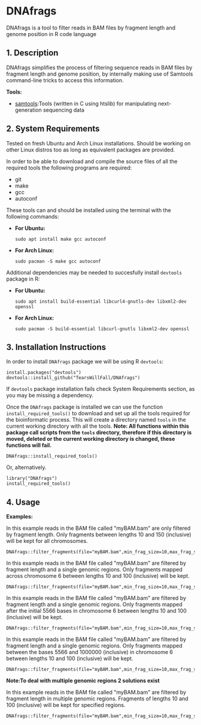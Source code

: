 # DNAfrags
DNAfrags is a tool to filter reads in BAM files by fragment length and genome position in R code language
## 1. Description
DNAfrags simplifies the process of filtering sequence reads in BAM files by fragment length and genome position, by internally making use of Samtools command-line tricks to access this information.

**Tools:**
* [samtools](https://github.com/samtools/samtools/):Tools (written in C using htslib) for manipulating next-generation sequencing data

## 2. System Requirements
Tested on fresh Ubuntu and Arch Linux installations. Should be working on other Linux distros too as long as equivalent packages are provided.

In order to be able to download and compile the source files of all the required tools the following programs are required:
* git
* make
* gcc
* autoconf

These tools can and should be installed using the terminal with the following commands:

* **For Ubuntu:**

  ```
  sudo apt install make gcc autoconf
  ```

* **For Arch Linux:**

  ```
  sudo pacman -S make gcc autoconf
  ```
  
Additional dependencies may be needed to succesfully install `devtools` package in R:
  
* **For Ubuntu:**

  ```
  sudo apt install build-essential libcurl4-gnutls-dev libxml2-dev openssl
  ```
  
* **For Arch Linux:**

  ```
  sudo pacman -S build-essential libcurl-gnutls libxml2-dev openssl
  ```
  
## 3. Installation Instructions
  In order to install `DNAfrags` package we will be using R `devtools`:
  ```
  install.packages("devtools")
  devtools::install_github("TearsWillFall/DNAfrags")
  ```
If `devtools` package installation fails check System Requirements section, as you may be missing a dependency.

Once the `DNAfrags` package is installed we can use the function `install_required_tools()` to download and set up all the tools required for the bioinformatic     process. This will create a directory named `tools` in the current working directory with all the tools. **Note: All functions within this package call scripts from the `tools` directory, therefore if this directory is moved, deleted or the current working directory is changed, these functions will fail.**
  

```
DNAfrags::install_required_tools()
```

Or, alternatively.

```
library("DNAfrags")
install_required_tools() 
```
## 4. Usage

**Examples:**

In this example reads in the BAM file called "myBAM.bam" are only filtered by fragment length. Only fragments between lengths 10 and 150 (inclusive) will be kept  for all chromosomes.
```
DNAfrags::filter_fragments(file="myBAM.bam",min_frag_size=10,max_frag_size=150)
```

In this example reads in the BAM file called "myBAM.bam" are filtered by fragment length and a single genomic regions. Only fragments mapped across chromosome 6 between lengths 10 and 100 (inclusive) will be kept.
```
DNAfrags::filter_fragments(file="myBAM.bam",min_frag_size=10,max_frag_size=150,chr=6)
```

In this example reads in the BAM file called "myBAM.bam" are filtered by fragment length and a single genomic regions. Only fragments mapped after the initial 5566 bases in chromosome 6 between lengths 10 and 100 (inclusive) will be kept.
```
DNAfrags::filter_fragments(file="myBAM.bam",min_frag_size=10,max_frag_size=150,chr=6,start_pos=5566)
```

In this example reads in the BAM file called "myBAM.bam" are filtered by fragment length and a single genomic regions. Only fragments mapped between the bases 5566 and 1000000 (inclusive) in chromosome 6 between lengths 10 and 100 (inclusive) will be kept.
```
DNAfrags::filter_fragments(file="myBAM.bam",min_frag_size=10,max_frag_size=150,chr=6,start_pos=5566,end_pos=1000000)
```
**Note:To deal with multiple genomic regions 2 solutions exist**


In this example reads in the BAM file called "myBAM.bam" are filtered by fragment length in multiple genomic regions. Fragments of lengths 10 and 100 (inclusive) will be kept for specified regions.
```
DNAfrags::filter_fragments(file="myBAM.bam",min_frag_size=10,max_frag_size=150,bed="myBED.bed")
```





